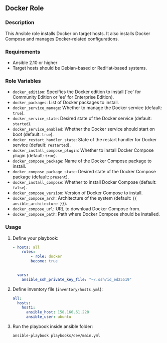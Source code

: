 ## Docker Role

### Description

This Ansible role installs Docker on target hosts. It also installs Docker Compose and manages Docker-related configurations.

### Requirements

- Ansible 2.10 or higher
- Target hosts should be Debian-based or RedHat-based systems.

### Role Variables

- `docker_edition`: Specifies the Docker edition to install ('ce' for Community Edition or 'ee' for Enterprise Edition).
- `docker_packages`: List of Docker packages to install.
- `docker_service_manage`: Whether to manage the Docker service (default: `true`).
- `docker_service_state`: Desired state of the Docker service (default: `started`).
- `docker_service_enabled`: Whether the Docker service should start on boot (default: `true`).
- `docker_restart_handler_state`: State of the restart handler for Docker service (default: `restarted`).
- `docker_install_compose_plugin`: Whether to install Docker Compose plugin (default: `true`).
- `docker_compose_package`: Name of the Docker Compose package to install.
- `docker_compose_package_state`: Desired state of the Docker Compose package (default: `present`).
- `docker_install_compose`: Whether to install Docker Compose (default: `false`).
- `docker_compose_version`: Version of Docker Compose to install.
- `docker_compose_arch`: Architecture of the system (default: `{{ ansible_architecture }}`).
- `docker_compose_url`: URL to download Docker Compose from.
- `docker_compose_path`: Path where Docker Compose should be installed.

### Usage

1. Define your playbook:

    ```yaml
    - hosts: all
        roles:
            - role: docker
            become: true
  

      vars:
        ansible_ssh_private_key_file: "~/.ssh/id_ed25519"
    ```

2. Define inventory file (`inventory/hosts.yml`):

    ```yaml
    all:
      hosts:
        host1:
          ansible_host: 158.160.61.228
          ansible_user: ubuntu
    ```

3. Run the playbook inside ansible folder:

    ```bash
    ansible-playbook playbooks/dev/main.yml
    ```


